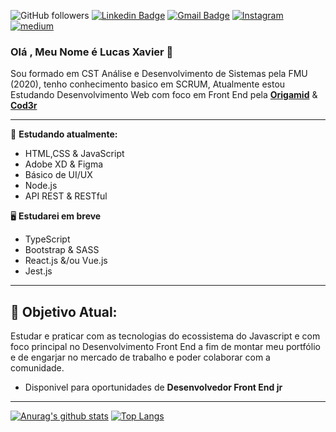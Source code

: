 ![GitHub followers](https://img.shields.io/github/followers/Lucas0019?style=social)
[![Linkedin Badge](https://img.shields.io/badge/-Lucas_Xavier-blue?style=flat-square&logo=Linkedin&logoColor=white&link=https://www.linkedin.com/in/LucasXavier/)](https://www.linkedin.com/in/lucas-xavier-77a49915b/) 
[![Gmail Badge](https://img.shields.io/badge/-gmail-c14438?style=flat-square&logo=Gmail&logoColor=white&link=mailto:lsxavier.00@gmail.com)](mailto:lsxavier.00@gmail.com)
<a href="https://www.instagram.com/xav_lucass/" target="_blank">
	<img src="https://img.shields.io/badge/Instagram-%23E4405F.svg?&style=flat-square&logo=instagram&logoColor=white" alt="Instagram">
</a>
<a href="https://medium.com/@lucas0019" target="_blank">
	<img src="https://img.shields.io/badge/medium-black?&style=flat-square&logo=medium&logoColor=white" alt="medium">
</a>  

 

### Olá , Meu Nome é Lucas Xavier 🖖

Sou formado em CST Análise e Desenvolvimento de Sistemas pela  FMU (2020), tenho conhecimento basico em SCRUM, Atualmente estou Estudando Desenvolvimento Web com foco em  Front End pela **[Origamid](https://www.origamid.com/)** & **[Cod3r](https://www.udemy.com/course/curso-web/?utm_source=adwords&utm_medium=udemyads&utm_campaign=INTL-AW-PROS-Brazil-DSA-WebIndex&utm_content=deal4584&utm_term=_._ag_110792056508_._ad_440430986861_._de_c_._dm__._pl__._ti_dsa-525138004927_._li_1031811_._pd__._)** 

---

📌 **Estudando atualmente:**

* HTML,CSS & JavaScript 
* Adobe XD & Figma
* Básico de UI/UX
* Node.js
* API REST & RESTful 


🖥 **Estudarei em breve**

* TypeScript
* Bootstrap & SASS
* React.js &/ou Vue.js
* Jest.js

---

## 🎯 **Objetivo Atual:**

Estudar e praticar com as tecnologias do ecossistema do Javascript e com foco principal no Desenvolvimento Front End a fim de montar meu portfólio e de engarjar no mercado de trabalho e poder colaborar com a comunidade.

- Disponivel para oportunidades de **Desenvolvedor Front End jr**

---

[![Anurag's github stats](https://github-readme-stats.vercel.app/api?username=Lucas0019)](https://github.com/anuraghazra/github-readme-stats)
[![Top Langs](https://github-readme-stats.vercel.app/api/top-langs/?username=Lucas0019&layout=compact)](https://github.com/anuraghazra/github-readme-stats)









